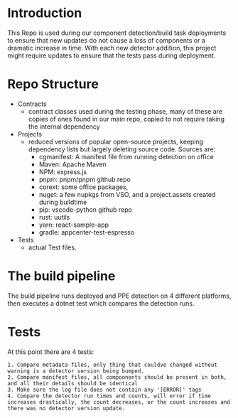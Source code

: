 # Introduction 
This Repo is used during our component detection/build task deployments to ensure that new updates do not cause a loss of components or a dramatic increase in time. 
With each new detector addition, this project might require updates to ensure that the tests pass during deployment. 

# Repo Structure
- Contracts
    - contract classes used during the testing phase, many of these are copies of ones found in our main repo, copied to not require taking the internal dependency
- Projects
    - reduced versions of popular open-source projects, keeping dependency lists but largely deleting source code. Sources are:
        - cgmanifest: A manifest file from running detection on office 
        - Maven: Apache Maven
        - NPM: express.js
        - pnpm: pnpm/pnpm github repo
        - corext: some office packages, 
        - nuget: a few nupkgs from VSO, and a project.assets created during buildtime
        - pip: vscode-python github repo
        - rust: uutils
        - yarn: react-sample-app
        - gradle: appcenter-test-espresso
- Tests
    - actual Test files.

# The build pipeline
The build pipeline runs deployed and PPE detection on 4 different platforms, then executes a dotnet test which compares the detection runs.

# Tests
At this point there are 4 tests:

    1. Compare metadata files, only thing that couldve changed without warning is a detector version being bumped.
    2. Compare manifest files, all compoonents should be present in both, and all their details should be identical
    3. Make sure the log file does not contain any '[ERROR]' tags
    4. Compare the detector run times and counts, will error if time increases drastically, the count decreases, or the count increases and there was no detector version update. 